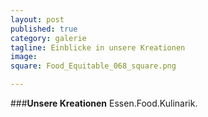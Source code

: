 ```yaml
---
layout: post
published: true
category: galerie
tagline: Einblicke in unsere Kreationen
image: 
square: Food_Equitable_068_square.png

---
```


###**Unsere Kreationen**
Essen.Food.Kulinarik.

